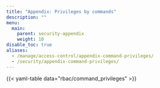 ```yaml
---
title: "Appendix: Privileges by commands"
description: ""
menu:
  main:
    parent: security-appendix
    weight: 10
disable_toc: true
aliases:
  - /manage/access-control/appendix-command-privileges/
  - /security/appendix-command-privileges/
---
```


{{< yaml-table data="rbac/command_privileges" >}}
